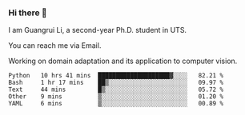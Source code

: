 ### Hi there 👋

<!--
**Solacex/Solacex** is a ✨ _special_ ✨ repository because its `README.md` (this file) appears on your GitHub profile.

Here are some ideas to get you started:

- 🔭 I’m currently working on ...
- 🌱 I’m currently learning ...
- 👯 I’m looking to collaborate on ...
- 🤔 I’m looking for help with ...
- 💬 Ask me about ...
- 📫 How to reach me: ...
- 😄 Pronouns: ...
- ⚡ Fun fact: ...
-->
I am Guangrui Li, a second-year Ph.D. student in UTS.

You can reach me via Email.

Working on domain adaptation and its application to computer vision. 
<!--START_SECTION:waka-->
```text
Python   10 hrs 41 mins  ████████████████████▓░░░░   82.21 % 
Bash     1 hr 17 mins    ██▒░░░░░░░░░░░░░░░░░░░░░░   09.97 % 
Text     44 mins         █▒░░░░░░░░░░░░░░░░░░░░░░░   05.72 % 
Other    9 mins          ▒░░░░░░░░░░░░░░░░░░░░░░░░   01.20 % 
YAML     6 mins          ▒░░░░░░░░░░░░░░░░░░░░░░░░   00.89 % 
```
<!--END_SECTION:waka-->
